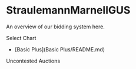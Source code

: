 # StraulemannMarnellGUS

An overview of our bidding system here.

Select Chart
- [Basic Plus](Basic Plus/README.md)

Uncontested Auctions